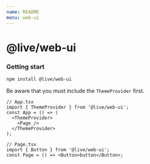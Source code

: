 ```yaml
---
name: README
menu: web-ui
---
```


# @live/web-ui

### Getting start

```bash
npm install @live/web-ui
```

Be aware that you must include the `ThemeProvider` first.

```tsx
// App.tsx
import { ThemeProvider } from '@live/web-ui';
const App = () => (
  <ThemeProvider>
    <Page />
  </ThemeProvider>
);

// Page.tsx
import { Button } from '@live/web-ui';
const Page = () => <Button>button</Button>;
```
